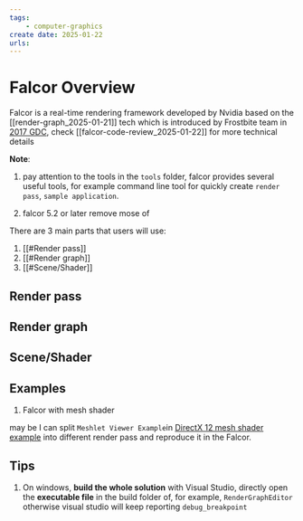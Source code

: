 ```yaml
---
tags:
    - computer-graphics
create date: 2025-01-22
urls:
---
```


# Falcor Overview

Falcor is a real-time rendering framework developed by Nvidia based on the [[render-graph_2025-01-21]] tech which is introduced by Frostbite team in [2017 GDC](chrome-extension://efaidnbmnnnibpcajpcglclefindmkaj/https://ubm-twvideo01.s3.amazonaws.com/o1/vault/gdc2017/Presentations/ODonnell_Yuriy_FrameGraph.pdf), check 
[[falcor-code-review_2025-01-22]] for more technical details

**Note**: 

1. pay attention to the tools in the `tools` folder, falcor provides several useful tools, for example command line tool for quickly create `render pass`, `sample application`.

2. falcor 5.2 or later remove mose of 

There are 3 main parts that users will use:

1. [[#Render pass]]
2. [[#Render graph]]
3. [[#Scene/Shader]]

## Render pass

## Render graph

## Scene/Shader

## Examples

1. Falcor with mesh shader

may be I can split `Meshlet Viewer Example`in [DirectX 12 mesh shader example](https://github.com/microsoft/DirectX-Graphics-Samples/tree/master/Samples/Desktop/D3D12MeshShaders) into different render pass and reproduce it in the Falcor.



## Tips

1. On windows, **build the whole solution** with Visual Studio, directly open the **executable file** in the build folder of, for example, `RenderGraphEditor` otherwise visual studio will keep reporting `debug_breakpoint`

